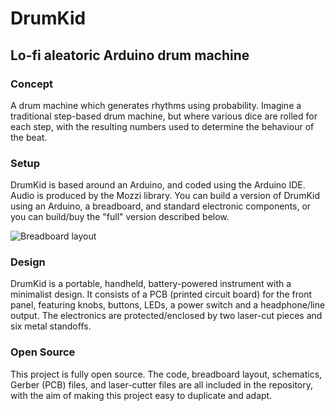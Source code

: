 # DrumKid
## Lo-fi aleatoric Arduino drum machine

### Concept
A drum machine which generates rhythms using probability. Imagine a traditional step-based drum machine, but where various dice are rolled for each step, with the resulting numbers used to determine the behaviour of the beat.

### Setup
DrumKid is based around an Arduino, and coded using the Arduino IDE. Audio is produced by the Mozzi library. You can build a version of DrumKid using an Arduino, a breadboard, and standard electronic components, or you can build/buy the "full" version described below.

![Breadboard layout](breadboard/drumkid_breadboard.jpg?raw=true "Breadboard layout")

### Design
DrumKid is a portable, handheld, battery-powered instrument with a minimalist design. It consists of a PCB (printed circuit board) for the front panel, featuring knobs, buttons, LEDs, a power switch and a headphone/line output. The electronics are protected/enclosed by two laser-cut pieces and six metal standoffs.

### Open Source
This project is fully open source. The code, breadboard layout, schematics, Gerber (PCB) files, and laser-cutter files are all included in the repository, with the aim of making this project easy to duplicate and adapt.
